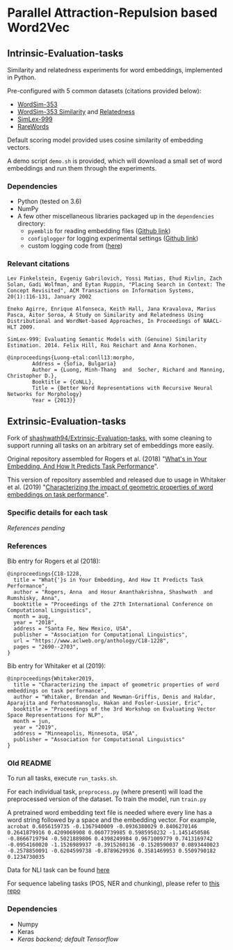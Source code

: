 # Parallel Attraction-Repulsion based Word2Vec


## Intrinsic-Evaluation-tasks

Similarity and relatedness experiments for word embeddings, implemented in Python.

Pre-configured with 5 common datasets (citations provided below):

- [WordSim-353](http://www.cs.technion.ac.il/~gabr/resources/data/wordsim353/)
- [WordSim-353 Similarity](http://alfonseca.org/eng/research/wordsim353.html) and [Relatedness](http://alfonseca.org/eng/research/wordsim353.html)
- [SimLex-999](https://fh295.github.io/simlex.html)
- [RareWords](https://nlp.stanford.edu/~lmthang/morphoNLM/)

Default scoring model provided uses cosine similarity of embedding vectors.

A demo script `demo.sh` is provided, which will download a small set of word embeddings and run them through the experiments.

### Dependencies

- Python (tested on 3.6)
- NumPy
- A few other miscellaneous libraries packaged up in the `dependencies` directory:
  + `pyemblib` for reading embedding files ([Github link](https://github.com/drgriffis/pyemblib))
  + `configlogger` for logging experimental settings ([Github link](https://github.com/drgriffis/configlogger))
  + custom logging code from ([here](https://github.com/drgriffis/miscutils))

### Relevant citations

```
Lev Finkelstein, Evgeniy Gabrilovich, Yossi Matias, Ehud Rivlin, Zach Solan, Gadi Wolfman, and Eytan Ruppin, "Placing Search in Context: The Concept Revisited", ACM Transactions on Information Systems, 20(1):116-131, January 2002

Eneko Agirre, Enrique Alfonseca, Keith Hall, Jana Kravalova, Marius Pasca, Aitor Soroa, A Study on Similarity and Relatedness Using Distributional and WordNet-based Approaches, In Proceedings of NAACL-HLT 2009.

SimLex-999: Evaluating Semantic Models with (Genuine) Similarity Estimation. 2014. Felix Hill, Roi Reichart and Anna Korhonen.

@inproceedings{Luong-etal:conll13:morpho,
        Address = {Sofia, Bulgaria}
        Author = {Luong, Minh-Thang  and  Socher, Richard and Manning, Christopher D.},
        Booktitle = {CoNLL},
        Title = {Better Word Representations with Recursive Neural Networks for Morphology}
        Year = {2013}}
```


## Extrinsic-Evaluation-tasks

Fork of [shashwath94/Extrinsic-Evaluation-tasks](https://github.com/shashwath94/Extrinsic-Evaluation-tasks), with some cleaning to support running all tasks on an arbitrary set of embeddings more easily.

Original repository assembled for Rogers et al. (2018) "[What's in Your Embedding, And How It Predicts Task Performance](http://aclweb.org/anthology/C18-1228)".

This version of repository assembled and released due to usage in Whitaker et al. (2019) "[Characterizing the impact of geometric properties of word embeddings on task performance](https://arxiv.org/abs/1904.04866)".

### Specific details for each task

_References pending_

### References

Bib entry for Rogers et al (2018):
```
@inproceedings{C18-1228,
  title = "What{'}s in Your Embedding, And How It Predicts Task Performance",
  author = "Rogers, Anna  and Hosur Ananthakrishna, Shashwath  and Rumshisky, Anna",
  booktitle = "Proceedings of the 27th International Conference on Computational Linguistics",
  month = aug,
  year = "2018",
  address = "Santa Fe, New Mexico, USA",
  publisher = "Association for Computational Linguistics",
  url = "https://www.aclweb.org/anthology/C18-1228",
  pages = "2690--2703",
}
```

Bib entry for Whitaker et al (2019):
```
@inproceedings{Whitaker2019,
  title = "Characterizing the impact of geometric properties of word embeddings on task performance",
  author = "Whitaker, Brendan and Newman-Griffis, Denis and Haldar, Aparajita and Ferhatosmanoglu, Hakan and Fosler-Lussier, Eric",
  booktitle = "Proceedings of the 3rd Workshop on Evaluating Vector Space Representations for NLP",
  month = jun,
  year = "2019",
  address = "Minneapolis, Minnesota, USA",
  publisher = "Association for Computational Linguistics"
}
```

### Old README

To run all tasks, execute `run_tasks.sh`.

For each individual task, `preprocess.py` (where present) will load the preprocessed version of the dataset.
To train the model, run `train.py`

A pretrained word embedding text file is needed where every line has a word string followed by a space and the embedding vector.
For example, `acrobat 0.6056159735 -0.1367940009 -0.0936380029 0.8406270146 0.2641879916 0.4209069908 0.0607739985 0.5985950232 -1.1451450586 -0.8666719794 -0.5021889806 0.4398249984 0.9671009779 0.7413169742 -0.0954160020 -1.1526989937 -0.3915260136 -0.1520590037 0.0893440023 -0.2578850091 -0.6204599738 -0.8789629936 0.3581469953 0.5509790182 0.1234730035`

Data for NLI task can be found [here](https://nlp.stanford.edu/projects/snli/snli_1.0.zip)

For sequence labeling tasks (POS, NER and chunking), please refer to [this repo](https://github.com/shashwath94/Sequence-Labeling)

### Dependencies

- Numpy
- Keras
- _Keras backend; default Tensorflow_


